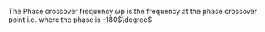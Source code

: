 The Phase crossover frequency $\omega$p is the frequency at the phase crossover point i.e. where the phase is -180$\degree$ 